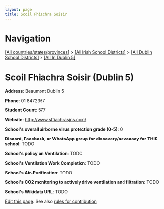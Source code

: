 ```yaml
---
layout: page
title: Scoil Fhiachra Soisir
---
```

# Navigation

[[All countries/states/provinces]](../../../..) > [[All Irish School Districts]](../../..) > [[All Dublin School Districts]](../..) > [[All In Dublin 5]](..)

# Scoil Fhiachra Soisir (Dublin 5)

**Address**: Beaumont Dublin 5

**Phone**: 01 8472367

**Student Count**: 577

**Website**: <http://www.stfiachrasjns.com/>

**School's overall airborne virus protection grade (0-5)**: 0

**Discord, Facebook, or WhatsApp group for discovery/advocacy for THIS school**: TODO

**School's policy on Ventilation**: TODO

**School's Ventilation Work Completion**: TODO

**School's Air-Purification**: TODO

**School's CO2 monitoring to actively drive ventilation and filtration**: TODO

**School's Wikidata URL**: TODO


[Edit this page](https://github.com/ventilate-schools/Ireland/edit/main/./Dublin_5/Scoil_Fhiachra_Soisir.md). See also [rules for contribution](../../../contribution-rules/)